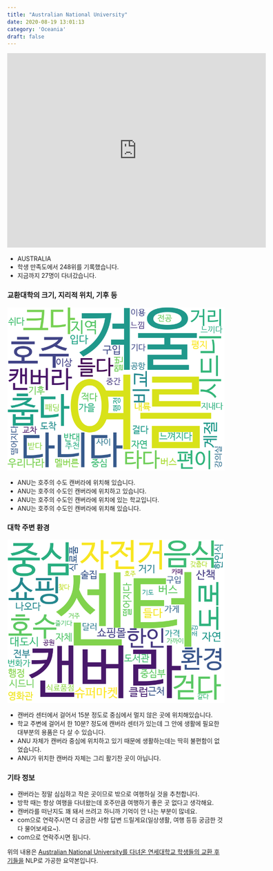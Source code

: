 ```yaml
---
title: "Australian National University"
date: 2020-08-19 13:01:13
category: 'Oceania'
draft: false
---
```


<iframe
width="600"
height="450"
frameborder="0" style="border:0"
src="https://www.google.com/maps/embed/v1/place?key=AIzaSyC9e1AME-pVmWC4hBpFdu5S4dKzyepa3HQ&q=Australian+National+University&center=-35.2776999,149.118527&zoom=14" allowfullscreen>
</iframe>

* AUSTRALIA
* 학생 만족도에서 248위를 기록했습니다.
* 지금까지 27명이 다녀갔습니다. 

### 교환대학의 크기, 지리적 위치, 기후 등

![gen_info-WordCloud](../univ_wordclouds_okt/gen_info/AU000019_gen_info_okt.png)

* ANU는 호주의 수도 캔버라에 위치해 있습니다.
* ANU는 호주의 수도인 캔버라에 위치하고 있습니다.
* ANU는 호주의 수도인 캔버라에 위치에 있는 학교입니다.
* ANU는 호주의 수도인 캔버라에 위치해 있습니다.


### 대학 주변 환경

![env_info-WordCloud](../univ_wordclouds_okt/env_info/AU000019_env_info_okt.png)

* 캔버라 센터에서 걸어서 15분 정도로 중심에서 멀지 않은 곳에 위치해있습니다.
* 학교 주변에 걸어서 한 10분? 정도에 캔버라 센터가 있는데 그 안에 생활에 필요한 대부분의 용품은 다 살 수 있습니다.
* ANU 자체가 캔버라 중심에 위치하고 있기 때문에 생활하는데는 딱히 불편함이 없었습니다.
* ANU가 위치한 캔버라 자체는 그리 활기찬 곳이 아닙니다.


### 기타 정보

* 캔버라는 정말 심심하고 작은 곳이므로 밖으로 여행하실 것을 추천합니다.
* 방학 때는 항상 여행을 다녀왔는데 호주만큼 여행하기 좋은 곳 없다고 생각해요.
* 캔버라를 떠난지도 꽤 돼서 쓰려고 하니까 기억이 안 나는 부분이 많네요.
* com으로 연락주시면 더 궁금한 사항 답변 드릴게요(일상생활, 여행 등등 궁금한 것 다 물어보세요~).
* com으로 연락주시면 됩니다.


위의 내용은 [Australian National University를 다녀온 연세대학교 학생들의 교환 후기들을](http://oia.yonsei.ac.kr/partner/expReport.asp?ucode=AU000019&bgbn=A) NLP로 가공한 요약본입니다. 
